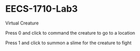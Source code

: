 # EECS-1710-Lab3
Virtual Creature

Press 0 and click to command the creature to go to a location

Press 1 and click to summon a slime for the creature to fight
